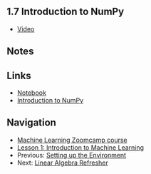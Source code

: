 ## 1.7 Introduction to NumPy

* [Video](https://drive.google.com/file/d/1-3AkKZoB0U9HuYRVTLkuMZD7TuAMeaSt/view)


## Notes


## Links

* [Notebook](https://github.com/alexeygrigorev/mlbookcamp-code/blob/master/appendix-c-numpy.ipynb)
* [Introduction to NumPy](https://mlbookcamp.com/article/numpy)

## Navigation

* [Machine Learning Zoomcamp course](../)
* [Lesson 1: Introduction to Machine Learning](./)
* Previous: [Setting up the Environment](06-environment.md)
* Next: [Linear Algebra Refresher](08-linear-algebra.md)

